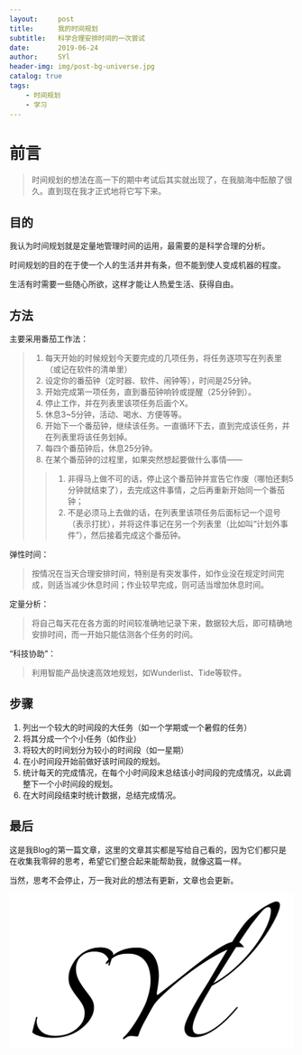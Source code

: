 ```yaml
---
layout:     post
title:      我的时间规划
subtitle:   科学合理安排时间的一次尝试
date:       2019-06-24
author:     SYl
header-img: img/post-bg-universe.jpg
catalog: true
tags:
    - 时间规划
    - 学习
--- 
```


# 前言

>时间规划的想法在高一下的期中考试后其实就出现了，在我脑海中酝酿了很久。直到现在我才正式地将它写下来。 

## 目的

我认为时间规划就是定量地管理时间的运用，最需要的是科学合理的分析。

时间规划的目的在于使一个人的生活井井有条，但不能到使人变成机器的程度。

生活有时需要一些随心所欲，这样才能让人热爱生活、获得自由。 

## 方法
主要采用番茄工作法：

>1. 每天开始的时候规划今天要完成的几项任务，将任务逐项写在列表里（或记在软件的清单里）
>2. 设定你的番茄钟（定时器、软件、闹钟等），时间是25分钟。 
>3. 开始完成第一项任务，直到番茄钟响铃或提醒（25分钟到）。 
>4. 停止工作，并在列表里该项任务后画个X。 
>5. 休息3~5分钟，活动、喝水、方便等等。 
>6. 开始下一个番茄钟，继续该任务。一直循环下去，直到完成该任务，并在列表里将该任务划掉。 
>7. 每四个番茄钟后，休息25分钟。 
>8. 在某个番茄钟的过程里，如果突然想起要做什么事情—— 
>>1. 非得马上做不可的话，停止这个番茄钟并宣告它作废（哪怕还剩5分钟就结束了），去完成这件事情，之后再重新开始同一个番茄钟； 
>>2. 不是必须马上去做的话，在列表里该项任务后面标记一个逗号（表示打扰），并将这件事记在另一个列表里（比如叫“计划外事件”），然后接着完成这个番茄钟。 

弹性时间：

>按情况在当天合理安排时间，特别是有突发事件，如作业没在规定时间完成，则适当减少休息时间；作业较早完成，则可适当增加休息时间。

定量分析：

>将自己每天花在各方面的时间较准确地记录下来，数据较大后，即可精确地安排时间，而一开始只能估测各个任务的时间。 

“科技协助”：

>利用智能产品快速高效地规划，如Wunderlist、Tide等软件。

## 步骤

1. 列出一个较大的时间段的大任务（如一个学期或一个暑假的任务） 
2. 将其分成一个个小任务（如作业） 
3. 将较大的时间划分为较小的时间段（如一星期） 
4. 在小时间段开始前做好该时间段的规划。 
5. 统计每天的完成情况，在每个小时间段末总结该小时间段的完成情况，以此调整下一个小时间段的规划。 
6. 在大时间段结束时统计数据，总结完成情况。 

## 最后

这是我Blog的第一篇文章，这里的文章其实都是写给自己看的，因为它们都只是在收集我零碎的思考，希望它们整合起来能帮助我，就像这篇一样。 

当然，思考不会停止，万一我对此的想法有更新，文章也会更新。

![](/img/signature.jpg)